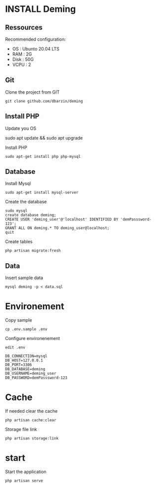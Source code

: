 # INSTALL Deming

## Ressources

Recommended configuration:

- OS : Ubunto 20.04 LTS
- RAM : 2G
- Disk : 50G
- VCPU : 2

## Git

Clone the project from GIT

    git clone github.com/dbarzin/deming

## Install PHP

Update you OS

sudo apt update && sudo apt upgrade

Install PHP

    sudo apt-get install php php-mysql

## Database

Install Mysql

    sudo apt-get install mysql-server

Create the database

    sudo mysql
    create database deming;
    CREATE USER 'deming_user'@'localhost' IDENTIFIED BY 'demPasssword-123';
    GRANT ALL ON deming.* TO deming_user@localhost;
    quit

Create tables

    php artisan migrate:fresh

## Data

Insert sample data

    mysql deming -p < data.sql

# Environement

Copy sample

    cp .env.sample .env

Configure environenement

    edit .env

    DB_CONNECTION=mysql
    DB_HOST=127.0.0.1
    DB_PORT=3306
    DB_DATABASE=deming
    DB_USERNAME=deming_user
    DB_PASSWORD=demPasssword-123

# Cache

If needed clear the cache

    php artisan cache:clear

Storage file link

    php artisan storage:link

# start

Start the application

    php artisan serve

